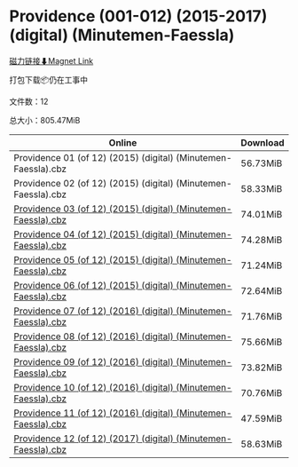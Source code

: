 # Providence (001-012) (2015-2017) (digital) (Minutemen-Faessla)

[磁力链接⬇Magnet Link](magnet:?xt=urn:btih:df4e4e6b903c7e355ada34a012affaffb056e65f&dn=Providence%20%28001-012%29%20%282015-2017%29%20%28digital%29%20%28Minutemen-Faessla%29)

打包下载📦仍在工事中

文件数：12

总大小：805.47MiB

Online | Download
--- | ---
Providence 01 (of 12) (2015) (digital) (Minutemen-Faessla).cbz | 56.73MiB
Providence 02 (of 12) (2015) (digital) (Minutemen-Faessla).cbz | 58.33MiB
[Providence 03 (of 12) (2015) (digital) (Minutemen-Faessla).cbz](https://github.com/alicewish/markdown/blob/master/comic/Providence-03-of-12-2015-digital-Minutemen-Faessla-cbz.md) | 74.01MiB
[Providence 04 (of 12) (2015) (digital) (Minutemen-Faessla).cbz](https://github.com/alicewish/markdown/blob/master/comic/Providence-04-of-12-2015-digital-Minutemen-Faessla-cbz.md) | 74.28MiB
[Providence 05 (of 12) (2015) (digital) (Minutemen-Faessla).cbz](https://github.com/alicewish/markdown/blob/master/comic/Providence-05-of-12-2015-digital-Minutemen-Faessla-cbz.md) | 71.24MiB
[Providence 06 (of 12) (2015) (digital) (Minutemen-Faessla).cbz](https://github.com/alicewish/markdown/blob/master/comic/Providence-06-of-12-2015-digital-Minutemen-Faessla-cbz.md) | 72.64MiB
[Providence 07 (of 12) (2016) (digital) (Minutemen-Faessla).cbz](https://github.com/alicewish/markdown/blob/master/comic/Providence-07-of-12-2016-digital-Minutemen-Faessla-cbz.md) | 71.76MiB
[Providence 08 (of 12) (2016) (digital) (Minutemen-Faessla).cbz](https://github.com/alicewish/markdown/blob/master/comic/Providence-08-of-12-2016-digital-Minutemen-Faessla-cbz.md) | 75.66MiB
[Providence 09 (of 12) (2016) (digital) (Minutemen-Faessla).cbz](https://github.com/alicewish/markdown/blob/master/comic/Providence-09-of-12-2016-digital-Minutemen-Faessla-cbz.md) | 73.82MiB
[Providence 10 (of 12) (2016) (digital) (Minutemen-Faessla).cbz](https://github.com/alicewish/markdown/blob/master/comic/Providence-10-of-12-2016-digital-Minutemen-Faessla-cbz.md) | 70.76MiB
[Providence 11 (of 12) (2016) (digital) (Minutemen-Faessla).cbz](https://github.com/alicewish/markdown/blob/master/comic/Providence-11-of-12-2016-digital-Minutemen-Faessla-cbz.md) | 47.59MiB
[Providence 12 (of 12) (2017) (digital) (Minutemen-Faessla).cbz](https://github.com/alicewish/markdown/blob/master/comic/Providence-12-of-12-2017-digital-Minutemen-Faessla-cbz.md) | 58.63MiB